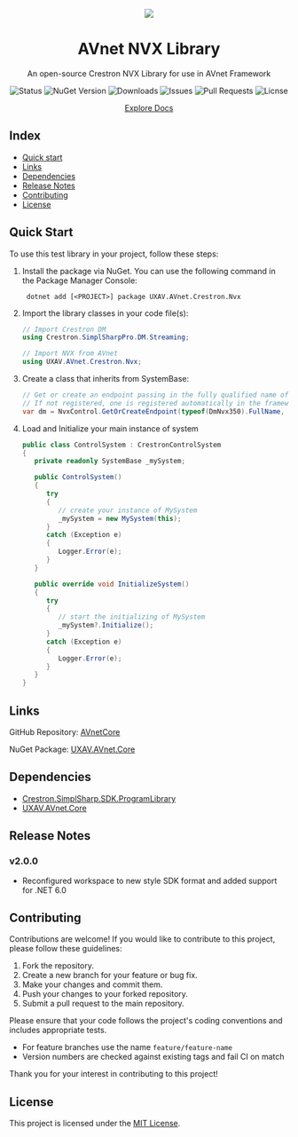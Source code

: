 <p align="center">
   <img src="docs/assets/avnet_logo.svg">
</p>

<h1 align="center">AVnet NVX Library</a></h1>

<p align="center">An open-source Crestron NVX Library for use in AVnet Framework</p>

<p align="center">
   <img alt="Status" src="https://img.shields.io/github/actions/workflow/status/uxav/UXAV.AVnet.Crestron.Nvx/test.yml?branch=main&style=flat&logo=github&label=status">
   <img alt="NuGet Version" src="https://img.shields.io/nuget/v/UXAV.AVnet.Crestron.Nvx?style=flat&logo=nuget">
   <img alt="Downloads" src="https://img.shields.io/nuget/dt/UXAV.AVnet.Crestron.Nvx?style=flat&logo=nuget">
   <img alt="Issues" src="https://img.shields.io/github/issues/uxav/UXAV.AVnet.Crestron.Nvx?style=flat&logo=github">
   <img alt="Pull Requests" src="https://img.shields.io/github/issues-pr/uxav/UXAV.AVnet.Crestron.Nvx?style=flat&logo=github">
   <img alt="Licnse" src="https://img.shields.io/github/license/uxav/UXAV.AVnet.Crestron.Nvx?style=flat">
</p>

<p align="center"><a href="https://uxav.github.io/AVnetCore">Explore Docs</a></p>

## Index

- [Quick start](#quick-start)
- [Links](#links)
- [Dependencies](#dependencies)
- [Release Notes](#release-notes)
- [Contributing](#contributing)
- [License](LICENSE)

## Quick Start

To use this test library in your project, follow these steps:

1. Install the package via NuGet. You can use the following command in the Package Manager Console:

   ```
    dotnet add [<PROJECT>] package UXAV.AVnet.Crestron.Nvx
   ```

2. Import the library classes in your code file(s):

   ```csharp
   // Import Crestron DM
   using Crestron.SimplSharpPro.DM.Streaming;

   // Import NVX from AVnet
   using UXAV.AVnet.Crestron.Nvx;
   ```

3. Create a class that inherits from SystemBase:

   ```csharp
   // Get or create an endpoint passing in the fully qualified name of the device type required.
   // If not registered, one is registered automatically in the framework
   var dm = NvxControl.GetOrCreateEndpoint(typeof(DmNvx350).FullName, 0x20, "My DM Receiver");
   ```

4. Load and Initialize your main instance of system

   ```csharp
   public class ControlSystem : CrestronControlSystem
   {
      private readonly SystemBase _mySystem;

      public ControlSystem()
      {
         try
         {
            // create your instance of MySystem
            _mySystem = new MySystem(this);
         }
         catch (Exception e)
         {
            Logger.Error(e);
         }
      }

      public override void InitializeSystem()
      {
         try
         {
            // start the initializing of MySystem
            _mySystem?.Initialize();
         }
         catch (Exception e)
         {
            Logger.Error(e);
         }
      }
   }
   ```

## Links

GitHub Repository: [AVnetCore](https://github.com/uxav/UXAV.AVnet.Crestron.Nvx)

NuGet Package: [UXAV.AVnet.Core](https://www.nuget.org/packages/UXAV.AVnet.Crestron.Nvx)

## Dependencies

- [Crestron.SimplSharp.SDK.ProgramLibrary](https://www.nuget.org/packages/Crestron.SimplSharp.SDK.ProgramLibrary)
- [UXAV.AVnet.Core](https://www.nuget.org/packages/UXAV.AVnet.Core)

## Release Notes

### v2.0.0

- Reconfigured workspace to new style SDK format and added support for .NET 6.0

## Contributing

Contributions are welcome! If you would like to contribute to this project, please follow these guidelines:

1. Fork the repository.
2. Create a new branch for your feature or bug fix.
3. Make your changes and commit them.
4. Push your changes to your forked repository.
5. Submit a pull request to the main repository.

Please ensure that your code follows the project's coding conventions and includes appropriate tests.

- For feature branches use the name `feature/feature-name`
- Version numbers are checked against existing tags and fail CI on match

Thank you for your interest in contributing to this project!

## License

This project is licensed under the [MIT License](LICENSE.md).
